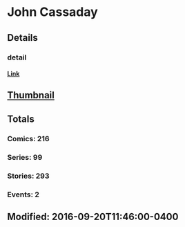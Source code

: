 # John  Cassaday 
## Details
### detail
#### [Link](http://marvel.com/comics/creators/162/john_cassaday?utm_campaign=apiRef&utm_source=225578a89fc76f3d20fbffda5d17a88d)
## [Thumbnail](http://i.annihil.us/u/prod/marvel/i/mg/8/f0/4bc31924a9ce0.jpg)
## Totals
### Comics: 216
### Series: 99
### Stories: 293
### Events: 2
## Modified: 2016-09-20T11:46:00-0400